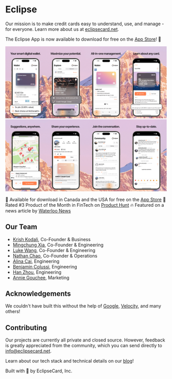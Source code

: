 # Eclipse

Our mission is to make credit cards easy to understand, use, and manage - for everyone. Learn more about us at [eclipsecard.net](https://eclipsecard.webflow.io).

The Eclipse App is now available to download for free on the [App Store](https://apps.apple.com/app/eclipse-cashback-and-rewards/id6444634565)! 🎉

![Alt text](https://github.com/EclipseCard/Public-Files/blob/main/documents/eclipse-example1.png?raw=true)
![Alt text](https://github.com/EclipseCard/Public-Files/blob/main/documents/eclipse-example2.png?raw=true)

🎉 Available for download in Canada and the USA for free on the [App Store](https://apps.apple.com/app/eclipse-cashback-and-rewards/id6444634565)
🚀 Rated #3 Product of the Month in FinTech on [Product Hunt](https://www.producthunt.com/products/eclipse-digital-wallet)
🔥 Featured on a news article by [Waterloo News](https://uwaterloo.ca/news/new-startup-helps-credit-card-users-maximize-rewards-and)

## Our Team

- [Krish Kodali](https://www.linkedin.com/in/krish-kodali/), Co-Founder & Business
- [Mingchung Xia](https://www.linkedin.com/in/mingchung-xia/), Co-Founder & Engineering
- [Luke Wang](https://www.linkedin.com/in/luke-wang63/), Co-Founder & Engineering
- [Nathan Chao](https://www.linkedin.com/in/nathan-chao-997376204/), Co-Founder & Operations
- [Alina Cai](https://www.linkedin.com/in/alina-cai/), Engineering
- [Benjamin Colussi](https://www.linkedin.com/in/benjamin-colussi/), Engineering
- [Han Zhou](https://www.linkedin.com/in/han-zhou-656676280/), Engineering
- [Annie Gouchee](https://www.linkedin.com/in/anniegouchee/), Marketing


## Acknowledgements

We couldn't have built this without the help of [Google](https://startup.google.com), [Velocity](https://www.velocityincubator.com), and many others!

## Contributing

Our projects are currently all private and closed source. However, feedback is greatly appreciated from the community, which you can send directly to info@eclipsecard.net.

Learn about our tech stack and technical details on our [blog](https://eclipsecard.webflow.io/post/behind-eclipse-the-technicals)!

Built with 🧡 by EclipseCard, Inc.
